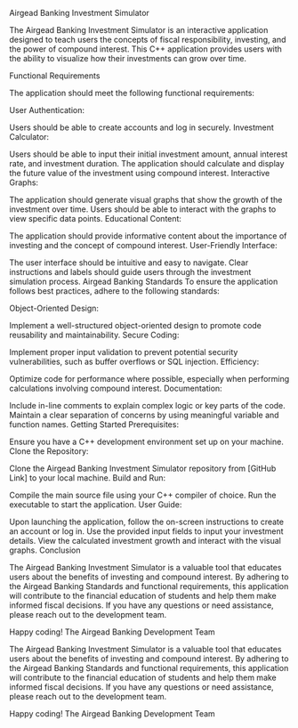 Airgead Banking Investment Simulator

The Airgead Banking Investment Simulator is an interactive application designed to teach users the concepts of fiscal responsibility, investing, and the power of compound interest. This C++ application provides users with the ability to visualize how their investments can grow over time.

Functional Requirements

The application should meet the following functional requirements:

User Authentication:

Users should be able to create accounts and log in securely.
Investment Calculator:

Users should be able to input their initial investment amount, annual interest rate, and investment duration.
The application should calculate and display the future value of the investment using compound interest.
Interactive Graphs:

The application should generate visual graphs that show the growth of the investment over time.
Users should be able to interact with the graphs to view specific data points.
Educational Content:

The application should provide informative content about the importance of investing and the concept of compound interest.
User-Friendly Interface:

The user interface should be intuitive and easy to navigate.
Clear instructions and labels should guide users through the investment simulation process.
Airgead Banking Standards
To ensure the application follows best practices, adhere to the following standards:

Object-Oriented Design:

Implement a well-structured object-oriented design to promote code reusability and maintainability.
Secure Coding:

Implement proper input validation to prevent potential security vulnerabilities, such as buffer overflows or SQL injection.
Efficiency:

Optimize code for performance where possible, especially when performing calculations involving compound interest.
Documentation:

Include in-line comments to explain complex logic or key parts of the code.
Maintain a clear separation of concerns by using meaningful variable and function names.
Getting Started
Prerequisites:

Ensure you have a C++ development environment set up on your machine.
Clone the Repository:

Clone the Airgead Banking Investment Simulator repository from [GitHub Link] to your local machine.
Build and Run:

Compile the main source file using your C++ compiler of choice.
Run the executable to start the application.
User Guide:

Upon launching the application, follow the on-screen instructions to create an account or log in.
Use the provided input fields to input your investment details.
View the calculated investment growth and interact with the visual graphs.
Conclusion

The Airgead Banking Investment Simulator is a valuable tool that educates users about the benefits of investing and compound interest. By adhering to the Airgead Banking Standards and functional requirements, this application will contribute to the financial education of students and help them make informed fiscal decisions. If you have any questions or need assistance, please reach out to the development team.

Happy coding!
The Airgead Banking Development Team

The Airgead Banking Investment Simulator is a valuable tool that educates users about the benefits of investing and compound interest. By adhering to the Airgead Banking Standards and functional requirements, this application will contribute to the financial education of students and help them make informed fiscal decisions. If you have any questions or need assistance, please reach out to the development team.

Happy coding!
The Airgead Banking Development Team
